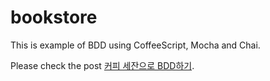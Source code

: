 # bookstore
This is example of BDD using CoffeeScript, Mocha and Chai.

Please check the post [커피 세잔으로 BDD하기](http://haruair.com/blog/2621).
